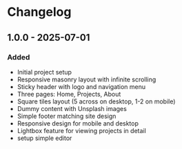 # Changelog

## 1.0.0 - 2025-07-01

### Added
- Initial project setup
- Responsive masonry layout with infinite scrolling
- Sticky header with logo and navigation menu
- Three pages: Home, Projects, About
- Square tiles layout (5 across on desktop, 1-2 on mobile)
- Dummy content with Unsplash images
- Simple footer matching site design
- Responsive design for mobile and desktop
- Lightbox feature for viewing projects in detail
- setup simple editor